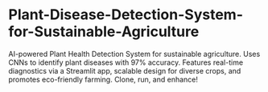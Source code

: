 # Plant-Disease-Detection-System-for-Sustainable-Agriculture
AI-powered Plant Health Detection System for sustainable agriculture. Uses CNNs to identify plant diseases with 97% accuracy. Features real-time diagnostics via a Streamlit app, scalable design for diverse crops, and promotes eco-friendly farming. Clone, run, and enhance!
